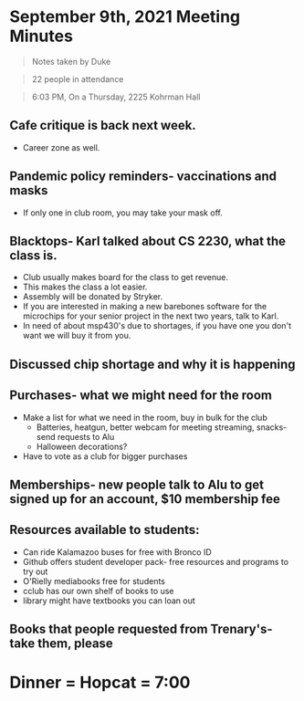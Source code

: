 # September 9th, 2021 Meeting Minutes
> Notes taken by Duke

> 22 people in attendance

> 6:03 PM, On a Thursday, 2225 Kohrman Hall

## Cafe critique is back next week.
- Career zone as well.

## Pandemic policy reminders- vaccinations and masks
- If only one in club room, you may take your mask off.

## Blacktops- Karl talked about CS 2230, what the class is.
- Club usually makes board for the class to get revenue.
- This makes the class a lot easier.
- Assembly will be donated by Stryker.
- If you are interested in making a new barebones software for the microchips for your senior project in the next two years, talk to Karl.
- In need of about msp430's due to shortages, if you have one you don't want we will buy it from you.

## Discussed chip shortage and why it is happening

## Purchases- what we might need for the room
- Make a list for what we need in the room, buy in bulk for the club
    - Batteries, heatgun, better webcam for meeting streaming, snacks- send requests to Alu
    - Halloween decorations?
- Have to vote as a club for bigger purchases 

## Memberships- new people talk to Alu to get signed up for an account, $10 membership fee

## Resources available to students:
- Can ride Kalamazoo buses for free with Bronco ID
- Github offers student developer pack- free resources and programs to try out
- O'Rielly mediabooks free for students
- cclub has our own shelf of books to use
- library might have textbooks you can loan out

## Books that people requested from Trenary's- take them, please

# Dinner = Hopcat = 7:00
